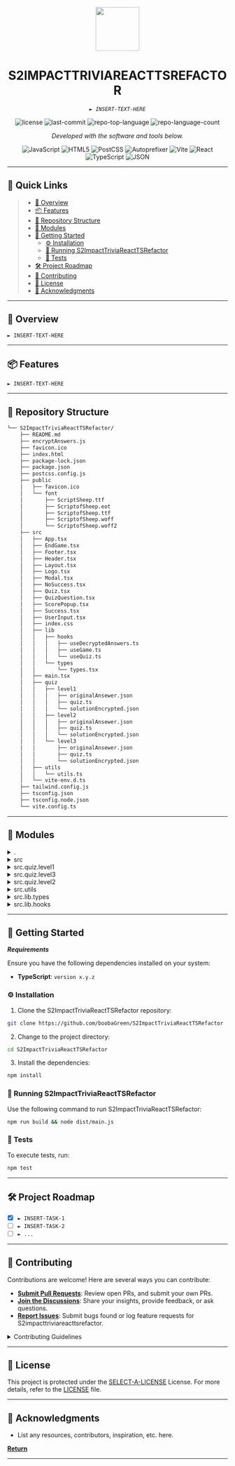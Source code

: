 <p align="center">
  <img src="https://cdn-icons-png.flaticon.com/512/6295/6295417.png" width="100" />
</p>
<p align="center">
    <h1 align="center">S2IMPACTTRIVIAREACTTSREFACTOR</h1>
</p>
<p align="center">
    <em><code>► INSERT-TEXT-HERE</code></em>
</p>
<p align="center">
	<img src="https://img.shields.io/github/license/boobaGreen/S2ImpactTriviaReactTSRefactor?style=flat&color=0080ff" alt="license">
	<img src="https://img.shields.io/github/last-commit/boobaGreen/S2ImpactTriviaReactTSRefactor?style=flat&logo=git&logoColor=white&color=0080ff" alt="last-commit">
	<img src="https://img.shields.io/github/languages/top/boobaGreen/S2ImpactTriviaReactTSRefactor?style=flat&color=0080ff" alt="repo-top-language">
	<img src="https://img.shields.io/github/languages/count/boobaGreen/S2ImpactTriviaReactTSRefactor?style=flat&color=0080ff" alt="repo-language-count">
<p>
<p align="center">
		<em>Developed with the software and tools below.</em>
</p>
<p align="center">
	<img src="https://img.shields.io/badge/JavaScript-F7DF1E.svg?style=flat&logo=JavaScript&logoColor=black" alt="JavaScript">
	<img src="https://img.shields.io/badge/HTML5-E34F26.svg?style=flat&logo=HTML5&logoColor=white" alt="HTML5">
	<img src="https://img.shields.io/badge/PostCSS-DD3A0A.svg?style=flat&logo=PostCSS&logoColor=white" alt="PostCSS">
	<img src="https://img.shields.io/badge/Autoprefixer-DD3735.svg?style=flat&logo=Autoprefixer&logoColor=white" alt="Autoprefixer">
	<img src="https://img.shields.io/badge/Vite-646CFF.svg?style=flat&logo=Vite&logoColor=white" alt="Vite">
	<img src="https://img.shields.io/badge/React-61DAFB.svg?style=flat&logo=React&logoColor=black" alt="React">
	<img src="https://img.shields.io/badge/TypeScript-3178C6.svg?style=flat&logo=TypeScript&logoColor=white" alt="TypeScript">
	<img src="https://img.shields.io/badge/JSON-000000.svg?style=flat&logo=JSON&logoColor=white" alt="JSON">
</p>
<hr>

## 🔗 Quick Links

> - [📍 Overview](#-overview)
> - [📦 Features](#-features)
> - [📂 Repository Structure](#-repository-structure)
> - [🧩 Modules](#-modules)
> - [🚀 Getting Started](#-getting-started)
>   - [⚙️ Installation](#️-installation)
>   - [🤖 Running S2ImpactTriviaReactTSRefactor](#-running-S2ImpactTriviaReactTSRefactor)
>   - [🧪 Tests](#-tests)
> - [🛠 Project Roadmap](#-project-roadmap)
> - [🤝 Contributing](#-contributing)
> - [📄 License](#-license)
> - [👏 Acknowledgments](#-acknowledgments)

---

## 📍 Overview

<code>► INSERT-TEXT-HERE</code>

---

## 📦 Features

<code>► INSERT-TEXT-HERE</code>

---

## 📂 Repository Structure

```sh
└── S2ImpactTriviaReactTSRefactor/
    ├── README.md
    ├── encryptAnswers.js
    ├── favicon.ico
    ├── index.html
    ├── package-lock.json
    ├── package.json
    ├── postcss.config.js
    ├── public
    │   ├── favicon.ico
    │   └── font
    │       ├── ScriptSheep.ttf
    │       ├── ScriptofSheep.eot
    │       ├── ScriptofSheep.ttf
    │       ├── ScriptofSheep.woff
    │       └── ScriptofSheep.woff2
    ├── src
    │   ├── App.tsx
    │   ├── EndGame.tsx
    │   ├── Footer.tsx
    │   ├── Header.tsx
    │   ├── Layout.tsx
    │   ├── Logo.tsx
    │   ├── Modal.tsx
    │   ├── NoSuccess.tsx
    │   ├── Quiz.tsx
    │   ├── QuizQuestion.tsx
    │   ├── ScorePopup.tsx
    │   ├── Success.tsx
    │   ├── UserInput.tsx
    │   ├── index.css
    │   ├── lib
    │   │   ├── hooks
    │   │   │   ├── useDecryptedAnswers.ts
    │   │   │   ├── useGame.ts
    │   │   │   └── useQuiz.ts
    │   │   └── types
    │   │       └── types.tsx
    │   ├── main.tsx
    │   ├── quiz
    │   │   ├── level1
    │   │   │   ├── originalAnsewer.json
    │   │   │   ├── quiz.ts
    │   │   │   └── solutionEncrypted.json
    │   │   ├── level2
    │   │   │   ├── originalAnsewer.json
    │   │   │   ├── quiz.ts
    │   │   │   └── solutionEncrypted.json
    │   │   └── level3
    │   │       ├── originalAnsewer.json
    │   │       ├── quiz.ts
    │   │       └── solutionEncrypted.json
    │   ├── utils
    │   │   └── utils.ts
    │   └── vite-env.d.ts
    ├── tailwind.config.js
    ├── tsconfig.json
    ├── tsconfig.node.json
    └── vite.config.ts
```

---

## 🧩 Modules

<details closed><summary>.</summary>

| File                                                                                                             | Summary                         |
| ---                                                                                                              | ---                             |
| [tsconfig.json](https://github.com/boobaGreen/S2ImpactTriviaReactTSRefactor/blob/master/tsconfig.json)           | <code>► INSERT-TEXT-HERE</code> |
| [index.html](https://github.com/boobaGreen/S2ImpactTriviaReactTSRefactor/blob/master/index.html)                 | <code>► INSERT-TEXT-HERE</code> |
| [postcss.config.js](https://github.com/boobaGreen/S2ImpactTriviaReactTSRefactor/blob/master/postcss.config.js)   | <code>► INSERT-TEXT-HERE</code> |
| [encryptAnswers.js](https://github.com/boobaGreen/S2ImpactTriviaReactTSRefactor/blob/master/encryptAnswers.js)   | <code>► INSERT-TEXT-HERE</code> |
| [vite.config.ts](https://github.com/boobaGreen/S2ImpactTriviaReactTSRefactor/blob/master/vite.config.ts)         | <code>► INSERT-TEXT-HERE</code> |
| [package.json](https://github.com/boobaGreen/S2ImpactTriviaReactTSRefactor/blob/master/package.json)             | <code>► INSERT-TEXT-HERE</code> |
| [tsconfig.node.json](https://github.com/boobaGreen/S2ImpactTriviaReactTSRefactor/blob/master/tsconfig.node.json) | <code>► INSERT-TEXT-HERE</code> |
| [tailwind.config.js](https://github.com/boobaGreen/S2ImpactTriviaReactTSRefactor/blob/master/tailwind.config.js) | <code>► INSERT-TEXT-HERE</code> |
| [package-lock.json](https://github.com/boobaGreen/S2ImpactTriviaReactTSRefactor/blob/master/package-lock.json)   | <code>► INSERT-TEXT-HERE</code> |

</details>

<details closed><summary>src</summary>

| File                                                                                                             | Summary                         |
| ---                                                                                                              | ---                             |
| [EndGame.tsx](https://github.com/boobaGreen/S2ImpactTriviaReactTSRefactor/blob/master/src/EndGame.tsx)           | <code>► INSERT-TEXT-HERE</code> |
| [ScorePopup.tsx](https://github.com/boobaGreen/S2ImpactTriviaReactTSRefactor/blob/master/src/ScorePopup.tsx)     | <code>► INSERT-TEXT-HERE</code> |
| [Header.tsx](https://github.com/boobaGreen/S2ImpactTriviaReactTSRefactor/blob/master/src/Header.tsx)             | <code>► INSERT-TEXT-HERE</code> |
| [Footer.tsx](https://github.com/boobaGreen/S2ImpactTriviaReactTSRefactor/blob/master/src/Footer.tsx)             | <code>► INSERT-TEXT-HERE</code> |
| [Success.tsx](https://github.com/boobaGreen/S2ImpactTriviaReactTSRefactor/blob/master/src/Success.tsx)           | <code>► INSERT-TEXT-HERE</code> |
| [Logo.tsx](https://github.com/boobaGreen/S2ImpactTriviaReactTSRefactor/blob/master/src/Logo.tsx)                 | <code>► INSERT-TEXT-HERE</code> |
| [Modal.tsx](https://github.com/boobaGreen/S2ImpactTriviaReactTSRefactor/blob/master/src/Modal.tsx)               | <code>► INSERT-TEXT-HERE</code> |
| [main.tsx](https://github.com/boobaGreen/S2ImpactTriviaReactTSRefactor/blob/master/src/main.tsx)                 | <code>► INSERT-TEXT-HERE</code> |
| [vite-env.d.ts](https://github.com/boobaGreen/S2ImpactTriviaReactTSRefactor/blob/master/src/vite-env.d.ts)       | <code>► INSERT-TEXT-HERE</code> |
| [UserInput.tsx](https://github.com/boobaGreen/S2ImpactTriviaReactTSRefactor/blob/master/src/UserInput.tsx)       | <code>► INSERT-TEXT-HERE</code> |
| [Layout.tsx](https://github.com/boobaGreen/S2ImpactTriviaReactTSRefactor/blob/master/src/Layout.tsx)             | <code>► INSERT-TEXT-HERE</code> |
| [NoSuccess.tsx](https://github.com/boobaGreen/S2ImpactTriviaReactTSRefactor/blob/master/src/NoSuccess.tsx)       | <code>► INSERT-TEXT-HERE</code> |
| [App.tsx](https://github.com/boobaGreen/S2ImpactTriviaReactTSRefactor/blob/master/src/App.tsx)                   | <code>► INSERT-TEXT-HERE</code> |
| [Quiz.tsx](https://github.com/boobaGreen/S2ImpactTriviaReactTSRefactor/blob/master/src/Quiz.tsx)                 | <code>► INSERT-TEXT-HERE</code> |
| [index.css](https://github.com/boobaGreen/S2ImpactTriviaReactTSRefactor/blob/master/src/index.css)               | <code>► INSERT-TEXT-HERE</code> |
| [QuizQuestion.tsx](https://github.com/boobaGreen/S2ImpactTriviaReactTSRefactor/blob/master/src/QuizQuestion.tsx) | <code>► INSERT-TEXT-HERE</code> |

</details>

<details closed><summary>src.quiz.level1</summary>

| File                                                                                                                                     | Summary                         |
| ---                                                                                                                                      | ---                             |
| [solutionEncrypted.json](https://github.com/boobaGreen/S2ImpactTriviaReactTSRefactor/blob/master/src/quiz/level1/solutionEncrypted.json) | <code>► INSERT-TEXT-HERE</code> |
| [quiz.ts](https://github.com/boobaGreen/S2ImpactTriviaReactTSRefactor/blob/master/src/quiz/level1/quiz.ts)                               | <code>► INSERT-TEXT-HERE</code> |
| [originalAnsewer.json](https://github.com/boobaGreen/S2ImpactTriviaReactTSRefactor/blob/master/src/quiz/level1/originalAnsewer.json)     | <code>► INSERT-TEXT-HERE</code> |

</details>

<details closed><summary>src.quiz.level3</summary>

| File                                                                                                                                     | Summary                         |
| ---                                                                                                                                      | ---                             |
| [solutionEncrypted.json](https://github.com/boobaGreen/S2ImpactTriviaReactTSRefactor/blob/master/src/quiz/level3/solutionEncrypted.json) | <code>► INSERT-TEXT-HERE</code> |
| [quiz.ts](https://github.com/boobaGreen/S2ImpactTriviaReactTSRefactor/blob/master/src/quiz/level3/quiz.ts)                               | <code>► INSERT-TEXT-HERE</code> |
| [originalAnsewer.json](https://github.com/boobaGreen/S2ImpactTriviaReactTSRefactor/blob/master/src/quiz/level3/originalAnsewer.json)     | <code>► INSERT-TEXT-HERE</code> |

</details>

<details closed><summary>src.quiz.level2</summary>

| File                                                                                                                                     | Summary                         |
| ---                                                                                                                                      | ---                             |
| [solutionEncrypted.json](https://github.com/boobaGreen/S2ImpactTriviaReactTSRefactor/blob/master/src/quiz/level2/solutionEncrypted.json) | <code>► INSERT-TEXT-HERE</code> |
| [quiz.ts](https://github.com/boobaGreen/S2ImpactTriviaReactTSRefactor/blob/master/src/quiz/level2/quiz.ts)                               | <code>► INSERT-TEXT-HERE</code> |
| [originalAnsewer.json](https://github.com/boobaGreen/S2ImpactTriviaReactTSRefactor/blob/master/src/quiz/level2/originalAnsewer.json)     | <code>► INSERT-TEXT-HERE</code> |

</details>

<details closed><summary>src.utils</summary>

| File                                                                                                   | Summary                         |
| ---                                                                                                    | ---                             |
| [utils.ts](https://github.com/boobaGreen/S2ImpactTriviaReactTSRefactor/blob/master/src/utils/utils.ts) | <code>► INSERT-TEXT-HERE</code> |

</details>

<details closed><summary>src.lib.types</summary>

| File                                                                                                         | Summary                         |
| ---                                                                                                          | ---                             |
| [types.tsx](https://github.com/boobaGreen/S2ImpactTriviaReactTSRefactor/blob/master/src/lib/types/types.tsx) | <code>► INSERT-TEXT-HERE</code> |

</details>

<details closed><summary>src.lib.hooks</summary>

| File                                                                                                                                   | Summary                         |
| ---                                                                                                                                    | ---                             |
| [useGame.ts](https://github.com/boobaGreen/S2ImpactTriviaReactTSRefactor/blob/master/src/lib/hooks/useGame.ts)                         | <code>► INSERT-TEXT-HERE</code> |
| [useQuiz.ts](https://github.com/boobaGreen/S2ImpactTriviaReactTSRefactor/blob/master/src/lib/hooks/useQuiz.ts)                         | <code>► INSERT-TEXT-HERE</code> |
| [useDecryptedAnswers.ts](https://github.com/boobaGreen/S2ImpactTriviaReactTSRefactor/blob/master/src/lib/hooks/useDecryptedAnswers.ts) | <code>► INSERT-TEXT-HERE</code> |

</details>

---

## 🚀 Getting Started

***Requirements***

Ensure you have the following dependencies installed on your system:

* **TypeScript**: `version x.y.z`

### ⚙️ Installation

1. Clone the S2ImpactTriviaReactTSRefactor repository:

```sh
git clone https://github.com/boobaGreen/S2ImpactTriviaReactTSRefactor
```

2. Change to the project directory:

```sh
cd S2ImpactTriviaReactTSRefactor
```

3. Install the dependencies:

```sh
npm install
```

### 🤖 Running S2ImpactTriviaReactTSRefactor

Use the following command to run S2ImpactTriviaReactTSRefactor:

```sh
npm run build && node dist/main.js
```

### 🧪 Tests

To execute tests, run:

```sh
npm test
```

---

## 🛠 Project Roadmap

- [X] `► INSERT-TASK-1`
- [ ] `► INSERT-TASK-2`
- [ ] `► ...`

---

## 🤝 Contributing

Contributions are welcome! Here are several ways you can contribute:

- **[Submit Pull Requests](https://github.com/boobaGreen/S2ImpactTriviaReactTSRefactor/blob/main/CONTRIBUTING.md)**: Review open PRs, and submit your own PRs.
- **[Join the Discussions](https://github.com/boobaGreen/S2ImpactTriviaReactTSRefactor/discussions)**: Share your insights, provide feedback, or ask questions.
- **[Report Issues](https://github.com/boobaGreen/S2ImpactTriviaReactTSRefactor/issues)**: Submit bugs found or log feature requests for S2impacttriviareacttsrefactor.

<details closed>
    <summary>Contributing Guidelines</summary>

1. **Fork the Repository**: Start by forking the project repository to your GitHub account.
2. **Clone Locally**: Clone the forked repository to your local machine using a Git client.
   ```sh
   git clone https://github.com/boobaGreen/S2ImpactTriviaReactTSRefactor
   ```
3. **Create a New Branch**: Always work on a new branch, giving it a descriptive name.
   ```sh
   git checkout -b new-feature-x
   ```
4. **Make Your Changes**: Develop and test your changes locally.
5. **Commit Your Changes**: Commit with a clear message describing your updates.
   ```sh
   git commit -m 'Implemented new feature x.'
   ```
6. **Push to GitHub**: Push the changes to your forked repository.
   ```sh
   git push origin new-feature-x
   ```
7. **Submit a Pull Request**: Create a PR against the original project repository. Clearly describe the changes and their motivations.

Once your PR is reviewed and approved, it will be merged into the main branch.

</details>

---

## 📄 License

This project is protected under the [SELECT-A-LICENSE](https://choosealicense.com/licenses) License. For more details, refer to the [LICENSE](https://choosealicense.com/licenses/) file.

---

## 👏 Acknowledgments

- List any resources, contributors, inspiration, etc. here.

[**Return**](#-quick-links)

---